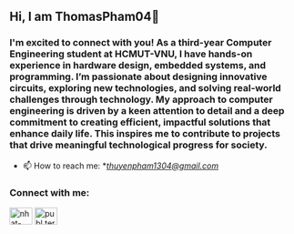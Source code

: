 ## Hi, I am ThomasPham04👋

<!--
**ThomasPham04/ThomasPham04** is a ✨ _special_ ✨ repository because its `README.md` (this file) appears on your GitHub profile.

Here are some ideas to get you started:

- 🔭 I’m currently working on ...
- 🌱 I’m currently learning ...
- 👯 I’m looking to collaborate on ...
- 🤔 I’m looking for help with ...
- 💬 Ask me about ...
- 📫 How to reach me: ...
- 😄 Pronouns: ...
- ⚡ Fun fact: ...
-->

<h3 align="left">I'm excited to connect with you! As a third-year Computer Engineering student at HCMUT-VNU, I have hands-on experience in hardware design, embedded systems, and programming. I’m passionate about designing innovative circuits, exploring new technologies, and solving real-world challenges through technology. My approach to computer engineering is driven by a keen attention to detail and a deep commitment to creating efficient, impactful solutions that enhance daily life. This inspires me to contribute to projects that drive meaningful technological progress for society.</h3>

- 📫 How to reach me: **thuyenpham1304@gmail.com*

<h3 align="left">Connect with me:</h3>
<p align="left">
  <a href="https://www.linkedin.com/in/nhatthuyen/" target="blank"><img align="center" src="https://raw.githubusercontent.com/rahuldkjain/github-profile-readme-generator/master/src/images/icons/Social/linked-in-alt.svg" alt="nhat-thuyen" height="30" width="40" /></a>
  <a href="https://www.facebook.com/neyuhtnh/?locale=vi_VN" target="blank"><img align="center" src="https://raw.githubusercontent.com/rahuldkjain/github-profile-readme-generator/master/src/images/icons/Social/facebook.svg" alt="publ.terry" height="30"     width="40" /></a>
</p>

